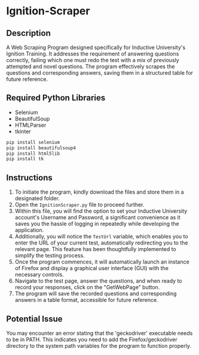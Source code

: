 # Ignition-Scraper

## Description
A Web Scraping Program designed specifically for Inductive University's Ignition Training. It addresses the requirement of answering questions correctly, failing which one must redo the test with a mix of previously attempted and novel questions. The program effectively scrapes the questions and corresponding answers, saving them in a structured table for future reference.

## Required Python Libraries
- Selenium
- BeautifulSoup
- HTMLParser
- tkinter

```bash
pip install selenium
pip install beautifulsoup4
pip install html5lib
pip install tk
```

## Instructions
1. To initiate the program, kindly download the files and store them in a designated folder.
2. Open the `IgnitionScraper.py` file to proceed further.
3. Within this file, you will find the option to set your Inductive University account's Username and Password, a significant convenience as it saves you the hassle of logging in repeatedly while developing the application.
4. Additionally, you will notice the `TestUrl` variable, which enables you to enter the URL of your current test, automatically redirecting you to the relevant page. This feature has been thoughtfully implemented to simplify the testing process.
5. Once the program commences, it will automatically launch an instance of Firefox and display a graphical user interface (GUI) with the necessary controls.
6. Navigate to the test page, answer the questions, and when ready to record your responses, click on the "GetWebPage" button.
7. The program will save the recorded questions and corresponding answers in a table format, accessible for future reference.

## Potential Issue
You may encounter an error stating that the 'geckodriver' executable needs to be in PATH. This indicates you need to add the Firefox/geckodriver directory to the system path variables for the program to function properly.
